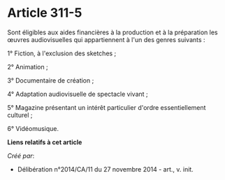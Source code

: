 # Article 311-5

Sont éligibles aux aides financières à la production et à la préparation les œuvres audiovisuelles qui appartiennent à l'un
des genres suivants :

1° Fiction, à l'exclusion des sketches ;

2° Animation ;

3° Documentaire de création ;

4° Adaptation audiovisuelle de spectacle vivant ;

5° Magazine présentant un intérêt particulier d'ordre essentiellement culturel ;

6° Vidéomusique.

**Liens relatifs à cet article**

_Créé par_:

  - Délibération n°2014/CA/11 du 27 novembre 2014 - art., v. init.
